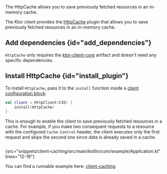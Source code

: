 [//]: # (title: Caching)

<tldr>
<var name="example_name" value="client-caching"/>
<include src="lib.topic" element-id="download_example"/>
</tldr>

<link-summary>
The HttpCache allows you to save previously fetched resources in an in-memory cache.
</link-summary>

The Ktor client provides the [HttpCache](https://api.ktor.io/ktor-client/ktor-client-core/io.ktor.client.plugins.cache/-http-cache/index.html) plugin that allows you to save previously fetched resources in an in-memory cache.


## Add dependencies {id="add_dependencies"}
`HttpCache` only requires the [ktor-client-core](client-dependencies.md) artifact and doesn't need any specific dependencies.

## Install HttpCache {id="install_plugin"}
To install `HttpCache`, pass it to the `install` function inside a [client configuration block](create-client.md#configure-client):
```kotlin
val client = HttpClient(CIO) {
    install(HttpCache)
}
```

This is enough to enable the client to save previously fetched resources in a cache. For example, if you make two consequent requests to a resource with the configured `Cache-Control` header, the client executes only the first request and skips the second one since data is already saved in a cache.

```kotlin
```
{src="snippets/client-caching/src/main/kotlin/com/example/Application.kt" lines="12-19"}

You can find a runnable example here: [client-caching](https://github.com/ktorio/ktor-documentation/tree/%current-branch%/codeSnippets/snippets/client-caching).
